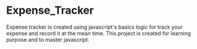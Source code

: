# Expense_Tracker
Expense tracker is created using javascript's basics logic for track your expense and record it at the mean time. This project is created for learning purpose and to master javascript.
